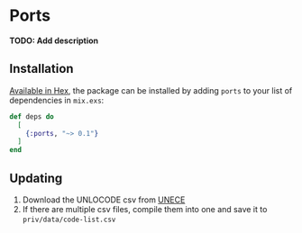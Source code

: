 # Ports

**TODO: Add description**

## Installation

[Available in Hex](https://hex.pm/packages/ports), the package can be installed
by adding `ports` to your list of dependencies in `mix.exs`:

```elixir
def deps do
  [
    {:ports, "~> 0.1"}
  ]
end
```

## Updating

1. Download the UNLOCODE csv from [UNECE](https://unece.org/trade/cefact/UNLOCODE-Download)
2. If there are multiple csv files, compile them into one and save it to `priv/data/code-list.csv`
